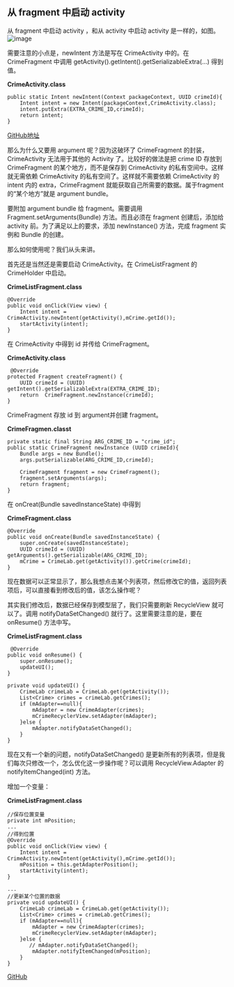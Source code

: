 ## 从 fragment 中启动 activity
从 fragment 中启动 activity ，和从 activity 中启动 activity 是一样的，如图。
![image](https://note.youdao.com/yws/api/personal/file/4393CBB56FD642D78220632C566E3835?method=download&shareKey=98b58dac380e4dc70a4f75293f8ac78f)

需要注意的小点是，newIntent 方法是写在 CrimeActivity 中的。在CrimeFragment 中调用  getActivity().getIntent().getSerializableExtra(...) 得到值。

**CrimeActivity.class**
```
public static Intent newIntent(Context packageContext, UUID crimeId){
    Intent intent = new Intent(packageContext,CrimeActivity.class);
    intent.putExtra(EXTRA_CRIME_ID,crimeId);
    return intent;
}
```
[GitHub地址](https://github.com/YueJZJM/argument01)

那么为什么又要用 argument 呢？因为这破环了 CrimeFragment 的封装，CrimeActivity 无法用于其他的 Activity 了。比较好的做法是把 crime ID 存放到 CrimeFragment  的某个地方，而不是保存到 CrimeActivity 的私有空间中。这样就无需依赖 CrimeActivity  的私有空间了。这样就不需要依赖 CrimeActivity 的 intent 内的 extra，CrimeFragment 就能获取自己所需要的数据。属于fragment 的“某个地方”就是 argument bundle。

要附加 argument bundle 给 fragment。需要调用 Fragment.setArguments(Bundle) 方法。而且必须在 fragment 创建后，添加给 activity 前。为了满足以上的要求，添加 newInstance() 方法，完成 fragment 实例和 Bundle 的创建。

那么如何使用呢？我们从头来讲。

首先还是当然还是需要启动 CrimeActivity。在 CrimeListFragment 的 CrimeHolder 中启动。

**CrimeListFragment.class**
```
@Override
public void onClick(View view) {
    Intent intent = CrimeActivity.newIntent(getActivity(),mCrime.getId());
    startActivity(intent);
}
```
在 CrimeActivity 中得到 id 并传给 CrimeFragment。

**CrimeActivity.class**
```
 @Override
protected Fragment createFragment() {
    UUID crimeId = (UUID) getIntent().getSerializableExtra(EXTRA_CRIME_ID);
    return  CrimeFragment.newInstance(crimeId);
}
```
CrimeFragment 存放 id 到 argument并创建 fragment。

**CrimeFragmen.classt**
```
private static final String ARG_CRIME_ID = "crime_id";
public static CrimeFragment newInstance (UUID crimeId){
    Bundle args = new Bundle();
    args.putSerializable(ARG_CRIME_ID,crimeId);

    CrimeFragment fragment = new CrimeFragment();
    fragment.setArguments(args);
    return fragment;
}
```
在 onCreat(Bundle savedInstanceState) 中得到

**CrimeFragment.class**
```
@Override
public void onCreate(Bundle savedInstanceState) {
    super.onCreate(savedInstanceState);
    UUID crimeId = (UUID) getArguments().getSerializable(ARG_CRIME_ID);
    mCrime = CrimeLab.get(getActivity()).getCrime(crimeId);
}
```
现在数据可以正常显示了，那么我想点击某个列表项，然后修改它的值，返回列表项后，可以直接看到修改后的值，该怎么操作呢？

其实我们修改后，数据已经保存到模型层了，我们只需要刷新 RecycleView 就可以了。调用 notifyDataSetChanged() 就行了。这里需要注意的是，要在 onResume() 方法中写。

**CrimeListFragment.class**
```
 @Override
public void onResume() {
    super.onResume();
    updateUI();
}

private void updateUI() {
    CrimeLab crimeLab = CrimeLab.get(getActivity());
    List<Crime> crimes = crimeLab.getCrimes();
    if (mAdapter==null){
        mAdapter = new CrimeAdapter(crimes);
        mCrimeRecyclerView.setAdapter(mAdapter);
    }else {
        mAdapter.notifyDataSetChanged();
    }
}
```

现在又有一个新的问题，notifyDataSetChanged() 是更新所有的列表项，但是我们每次只修改一个，怎么优化这一步操作呢？可以调用 RecycleView.Adapter 的 notifyItemChanged(int) 方法。

增加一个变量：

**CrimeListFragment.class**
```
//保存位置变量
private int mPosition;
...
//得到位置
@Override
public void onClick(View view) {
    Intent intent = CrimeActivity.newIntent(getActivity(),mCrime.getId());
    mPosition = this.getAdapterPosition();
    startActivity(intent);
}

...
//更新某个位置的数据
private void updateUI() {
    CrimeLab crimeLab = CrimeLab.get(getActivity());
    List<Crime> crimes = crimeLab.getCrimes();
    if (mAdapter==null){
        mAdapter = new CrimeAdapter(crimes);
        mCrimeRecyclerView.setAdapter(mAdapter);
    }else {
       // mAdapter.notifyDataSetChanged();
        mAdapter.notifyItemChanged(mPosition);
    }
}

```
[GitHub](https://github.com/YueJZJM/argument02)
